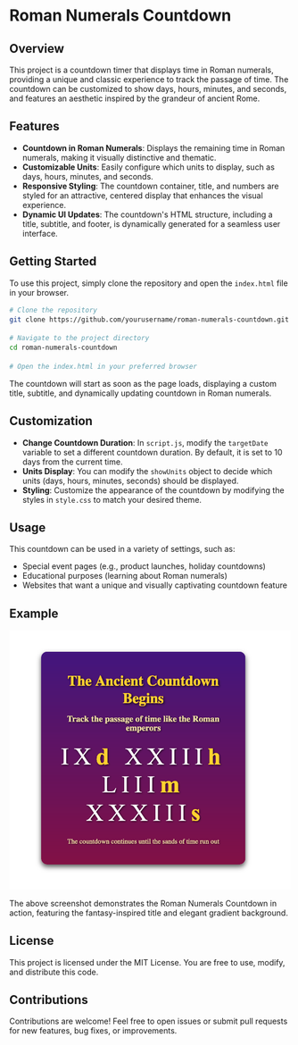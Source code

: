# Roman Numerals Countdown

## Overview

This project is a countdown timer that displays time in Roman numerals, providing a unique and classic experience to track the passage of time. The countdown can be customized to show days, hours, minutes, and seconds, and features an aesthetic inspired by the grandeur of ancient Rome.

## Features

- **Countdown in Roman Numerals**: Displays the remaining time in Roman numerals, making it visually distinctive and thematic.
- **Customizable Units**: Easily configure which units to display, such as days, hours, minutes, and seconds.
- **Responsive Styling**: The countdown container, title, and numbers are styled for an attractive, centered display that enhances the visual experience.
- **Dynamic UI Updates**: The countdown's HTML structure, including a title, subtitle, and footer, is dynamically generated for a seamless user interface.

## Getting Started

To use this project, simply clone the repository and open the `index.html` file in your browser.

```sh
# Clone the repository
git clone https://github.com/yourusername/roman-numerals-countdown.git

# Navigate to the project directory
cd roman-numerals-countdown

# Open the index.html in your preferred browser
```

The countdown will start as soon as the page loads, displaying a custom title, subtitle, and dynamically updating countdown in Roman numerals.

## Customization

- **Change Countdown Duration**: In `script.js`, modify the `targetDate` variable to set a different countdown duration. By default, it is set to 10 days from the current time.
- **Units Display**: You can modify the `showUnits` object to decide which units (days, hours, minutes, seconds) should be displayed.
- **Styling**: Customize the appearance of the countdown by modifying the styles in `style.css` to match your desired theme.

## Usage

This countdown can be used in a variety of settings, such as:
- Special event pages (e.g., product launches, holiday countdowns)
- Educational purposes (learning about Roman numerals)
- Websites that want a unique and visually captivating countdown feature

## Example

![Screenshot](screenshot.png)

The above screenshot demonstrates the Roman Numerals Countdown in action, featuring the fantasy-inspired title and elegant gradient background.

## License

This project is licensed under the MIT License. You are free to use, modify, and distribute this code.

## Contributions

Contributions are welcome! Feel free to open issues or submit pull requests for new features, bug fixes, or improvements.
